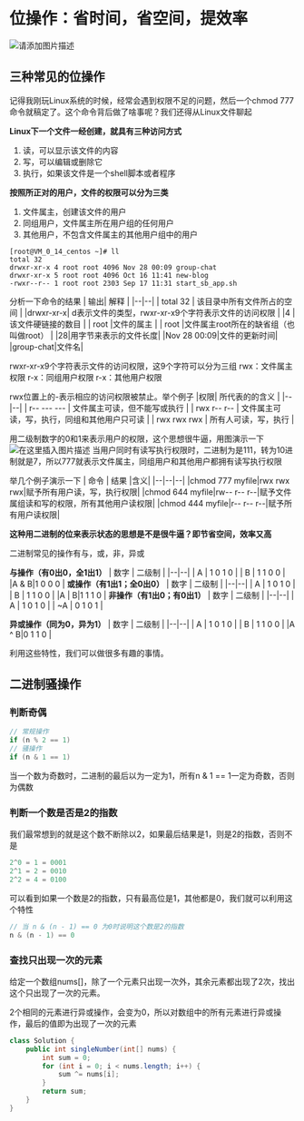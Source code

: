 # 位操作：省时间，省空间，提效率
![请添加图片描述](https://img-blog.csdnimg.cn/39437353d11446ccb929e3fce7845d71.jpg?)
## 三种常见的位操作
记得我刚玩Linux系统的时候，经常会遇到权限不足的问题，然后一个chmod 777 命令就稿定了。这个命令背后做了啥事呢？我们还得从Linux文件聊起

**Linux下一个文件一经创建，就具有三种访问方式**
1. 读，可以显示该文件的内容
2. 写，可以编辑或删除它
3. 执行，如果该文件是一个shell脚本或者程序

**按照所正对的用户，文件的权限可以分为三类**
1. 文件属主，创建该文件的用户
5. 同组用户，文件属主所在用户组的任何用户
6. 其他用户，不包含文件属主的其他用户组中的用户

```shell
[root@VM_0_14_centos ~]# ll
total 32
drwxr-xr-x 4 root root 4096 Nov 28 00:09 group-chat
drwxr-xr-x 5 root root 4096 Oct 16 11:41 new-blog
-rwxr--r-- 1 root root 2303 Sep 17 11:31 start_sb_app.sh
```

分析一下命令的结果
| 输出| 解释 |
|--|--|
| total 32 | 该目录中所有文件所占的空间 |
|drwxr-xr-x| d表示文件的类型，rwxr-xr-x9个字符表示文件的访问权限 |
|4  | 该文件硬链接的数目 |
| root |文件的属主 |
| root |文件属主root所在的缺省组（也叫做root）  |
|28|用字节来表示的文件长度|
|Nov 28 00:09|文件的更新时间|
|group-chat|文件名|

rwxr-xr-x9个字符表示文件的访问权限，这9个字符可以分为三组
rwx：文件属主权限
r-x：同组用户权限
r-x：其他用户权限

rwx位置上的-表示相应的访问权限被禁止。举个例子
|权限| 所代表的的含义 |
|--|--|
| r-- --- --- | 文件属主可读，但不能写或执行 |
| rwx r-- r-- | 文件属主可读，写，执行，同组和其他用户只可读 |
| rwx rwx rwx | 所有人可读，写，执行 |

用二级制数字的0和1来表示用户的权限，这个思想很牛逼，用图演示一下
![在这里插入图片描述](https://img-blog.csdnimg.cn/20191214175938865.png?)
当用户同时有读写执行权限时，二进制为是111，转为10进制就是7，所以777就表示文件属主，同组用户和其他用户都拥有读写执行权限

举几个例子演示一下
| 命令 | 结果 |含义| 
|--|--|--|
|chmod 777 myfile|rwx rwx rwx|赋予所有用户读，写，执行权限|
|chmod 644 myfile|rw-- r-- r--|赋予文件属组读和写的权限，所有其他用户读权限|
|chmod 444 myfile|r-- r-- r--|赋予所有用户读权限|

**这种用二进制的位来表示状态的思想是不是很牛逼？即节省空间，效率又高**

二进制常见的操作有与，或，非，异或

**与操作（有0出0，全1出1）**
| 数字 | 二级制 |
|--|--|
| A | 1 0 1 0 |
| B | 1 1 0 0 |
|A & B|1 0 0 0 |
**或操作（有1出1；全0出0）**
| 数字 | 二级制 |
|--|--|
| A | 1 0 1 0 |
| B | 1 1 0 0 |
|A \| B|1 1 1 0 |
**非操作（有1出0；有0出1）**
| 数字 | 二级制 |
|--|--|
| A | 1 0 1 0 |
| ~A | 0 1 0 1 |

**异或操作（同为0，异为1）**
| 数字 | 二级制 |
|--|--|
| A | 1 0 1 0 |
| B | 1 1 0 0 |
|A ^ B|0 1 1 0 |

利用这些特性，我们可以做很多有趣的事情。
## 二进制骚操作
### 判断奇偶

```java
// 常规操作
if (n % 2 == 1)
// 骚操作
if (n & 1 == 1)
```
当一个数为奇数时，二进制的最后以为一定为1，所有n & 1 == 1一定为奇数，否则为偶数

### 判断一个数是否是2的指数
我们最常想到的就是这个数不断除以2，如果最后结果是1，则是2的指数，否则不是

```java
2^0 = 1 = 0001
2^1 = 2 = 0010
2^2 = 4 = 0100
```
可以看到如果一个数是2的指数，只有最高位是1，其他都是0，我们就可以利用这个特性

```java
// 当 n & (n - 1) == 0 为0时说明这个数是2的指数
n & (n - 1) == 0
```
### 查找只出现一次的元素
给定一个数组nums[]，除了一个元素只出现一次外，其余元素都出现了2次，找出这个只出现了一次的元素。

2个相同的元素进行异或操作，会变为0，所以对数组中的所有元素进行异或操作，最后的值即为出现了一次的元素

```java
class Solution {
    public int singleNumber(int[] nums) {
        int sum = 0;
        for (int i = 0; i < nums.length; i++) {
            sum ^= nums[i];
        }
        return sum;
    }
}
```